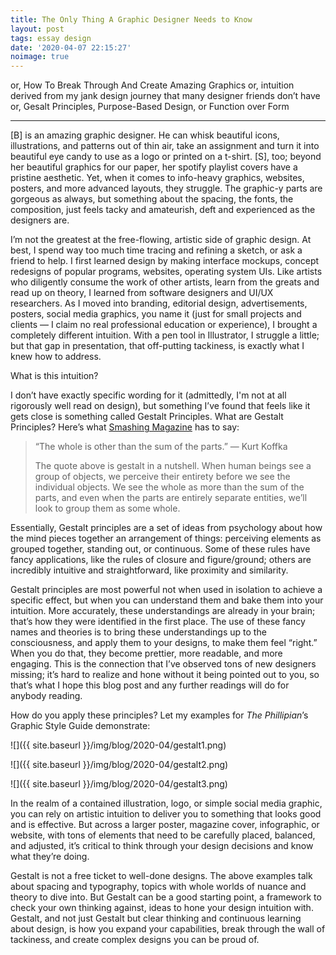 ```yaml
---
title: The Only Thing A Graphic Designer Needs to Know
layout: post
tags: essay design
date: '2020-04-07 22:15:27'
noimage: true
---
```


or, How To Break Through And Create Amazing Graphics
or, intuition derived from my jank design journey that many designer friends don’t have
or, Gesalt Principles, Purpose-Based Design, or Function over Form

<hr/>

[B] is an amazing graphic designer. He can whisk beautiful icons, illustrations, and patterns out of thin air, take an assignment and turn it into beautiful eye candy to use as a logo or printed on a t-shirt. [S], too; beyond her beautiful graphics for our paper, her spotify playlist covers have a pristine aesthetic. Yet, when it comes to info-heavy graphics, websites, posters, and more advanced layouts, they struggle. The graphic-y parts are gorgeous as always, but something about the spacing, the fonts, the composition, just feels tacky and amateurish, deft and experienced as the designers are.

I’m not the greatest at the free-flowing, artistic side of graphic design. At best, I spend way too much time tracing and refining a sketch, or ask a friend to help. I first learned design by making interface mockups, concept redesigns of popular programs, websites, operating system UIs. Like artists who diligently consume the work of other artists, learn from the greats and read up on theory, I learned from software designers and UI/UX researchers. As I moved into branding, editorial design, advertisements, posters, social media graphics, you name it (just for small projects and clients — I claim no real professional education or experience), I brought a completely different intuition. With a pen tool in Illustrator, I struggle a little; but that gap in presentation, that off-putting tackiness, is exactly what I knew how to address.

What is this intuition?

I don’t have exactly specific wording for it (admittedly, I'm not at all rigorously well read on design), but something I’ve found that feels like it gets close is something called Gestalt Principles. What are Gestalt Principles? Here’s what [Smashing Magazine](https://www.smashingmagazine.com/2014/03/design-principles-visual-perception-and-the-principles-of-gestalt/) has to say:

> “The whole is other than the sum of the parts.” — Kurt Koffka
> 
> The quote above is gestalt in a nutshell. When human beings see a group of objects, we perceive their entirety before we see the individual objects. We see the whole as more than the sum of the parts, and even when the parts are entirely separate entities, we’ll look to group them as some whole.

Essentially, Gestalt principles are a set of ideas from psychology about how the mind pieces together an arrangement of things: perceiving elements as grouped together, standing out, or continuous. Some of these rules have fancy applications, like the rules of closure and figure/ground; others are incredibly intuitive and straightforward, like proximity and similarity.

Gestalt principles are most powerful not when used in isolation to achieve a specific effect, but when you can understand them and bake them into your intuition. More accurately, these understandings are already in your brain; that’s how they were identified in the first place. The use of these fancy names and theories is to bring these understandings up to the consciousness, and apply them to your designs, to make them feel “right.” When you do that, they become prettier, more readable, and more engaging. This is the connection that I’ve observed tons of new designers missing; it’s hard to realize and hone without it being pointed out to you, so that’s what I hope this blog post and any further readings will do for anybody reading.

How do you apply these principles? Let my examples for *The Phillipian*’s Graphic Style Guide demonstrate:

![]({{ site.baseurl }}/img/blog/2020-04/gestalt1.png)

![]({{ site.baseurl }}/img/blog/2020-04/gestalt2.png)

![]({{ site.baseurl }}/img/blog/2020-04/gestalt3.png)

In the realm of a contained illustration, logo, or simple social media graphic, you can rely on artistic intuition to deliver you to something that looks good and is effective. But across a larger poster, magazine cover, infographic, or website, with tons of elements that need to be carefully placed, balanced, and adjusted, it’s critical to think through your design decisions and know what they’re doing.

Gestalt is not a free ticket to well-done designs. The above examples talk about spacing and typography, topics with whole worlds of nuance and theory to dive into. But Gestalt can be a good starting point, a framework to check your own thinking against, ideas to hone your design intuition with. Gestalt, and not just Gestalt but clear thinking and continuous learning about design, is how you expand your capabilities, break through the wall of tackiness, and create complex designs you can be proud of.